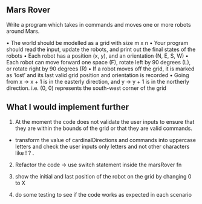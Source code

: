 ## Mars Rover

Write a program which takes in commands and moves one or more robots around Mars.

• The world should be modelled as a grid with size m x n
• Your program should read the input, update the robots, and print out the final states of the robots
• Each robot has a position (x, y), and an orientation (N, E, S, W)
• Each robot can move forward one space (F), rotate left by 90 degrees (L), or rotate right by 90 degrees (R)
• If a robot moves off the grid, it is marked as ‘lost’ and its last valid grid position and orientation is recorded
• Going from x -> x + 1 is in the easterly direction, and y -> y + 1 is in the northerly direction.
i.e. (0, 0) represents the south-west corner of the grid

## What I would implement further

1. At the moment the code does not validate the user inputs to ensure that they are within the bounds of the grid or that they are valid commands.

- transform the value of cardinalDirections and commands into uppercase letters and check the user inputs only letters and not other characters like ! ? .

2. Refactor the code -> use switch statement inside the marsRover fn

3. show the initial and last position of the robot on the grid by changing 0 to X

4. do some testing to see if the code works as expected in each scenario
